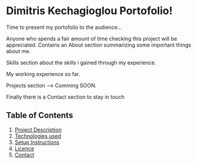 # Dimitris Kechagioglou Portofolio!
Time to present my portofolio to the audience... 

Anyone who spends a fair amount of time checking this project will be appreciated.
Contains an About section summarizing some important things about me. 

Skills section about the skills i gained through my experience. 

My working experience so far. 

Projects section --> Comming SOON.

Finally there is a Contact section to stay in touch

## Table of Contents 
1. [Project Description](#project-description)
2. [Technologies used](#technologies-used)
3. [Setup Instructions](#setup-instructions)
4. [Licence](#licence)
5. [Contact](#contact)


